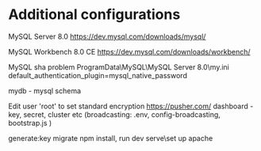 # Additional configurations
MySQL Server 8.0 
https://dev.mysql.com/downloads/mysql/ 
	
MySQL Workbench 8.0 CE 
https://dev.mysql.com/downloads/workbench/
	
MySQL sha problem 
ProgramData\MySQL\MySQL Server 8.0\my.ini default_authentication_plugin=mysql_native_password

mydb - mysql schema

Edit user 'root' to set standard encryption
https://pusher.com/
dashboard - key, secret, cluster etc (broadcasting: .env, config-broadcasting, bootstrap.js )

generate:key
migrate
npm install, run dev
serve\set up apache

